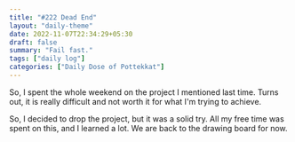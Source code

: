 ```yaml
---
title: "#222 Dead End"
layout: "daily-theme"
date: 2022-11-07T22:34:29+05:30
draft: false
summary: "Fail fast."
tags: ["daily log"]
categories: ["Daily Dose of Pottekkat"]
---
```


So, I spent the whole weekend on the project I mentioned last time. Turns out, it is really difficult and not worth it for what I'm trying to achieve.

So, I decided to drop the project, but it was a solid try. All my free time was spent on this, and I learned a lot. We are back to the drawing board for now.
